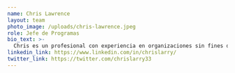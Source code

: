 ```yaml
---
name: Chris Lawrence
layout: team
photo_image: /uploads/chris-lawrence.jpeg
role: Jefe de Programas
bio_text: >-
  Chris es un profesional con experiencia en organizaciones sin fines de lucro que ha pasado los últimos 15 años como educador dedicado, constructor de redes y defensor de organizaciones sin fines de lucro. Chris es actualmente el Jefe de Programas de la Fundación Interledger. Supervisa todos los aspectos de la actividad programática de la fundación.
linkedin_link: https://www.linkedin.com/in/chrislarry/
twitter_link: https://twitter.com/chrislarry33
---
```


